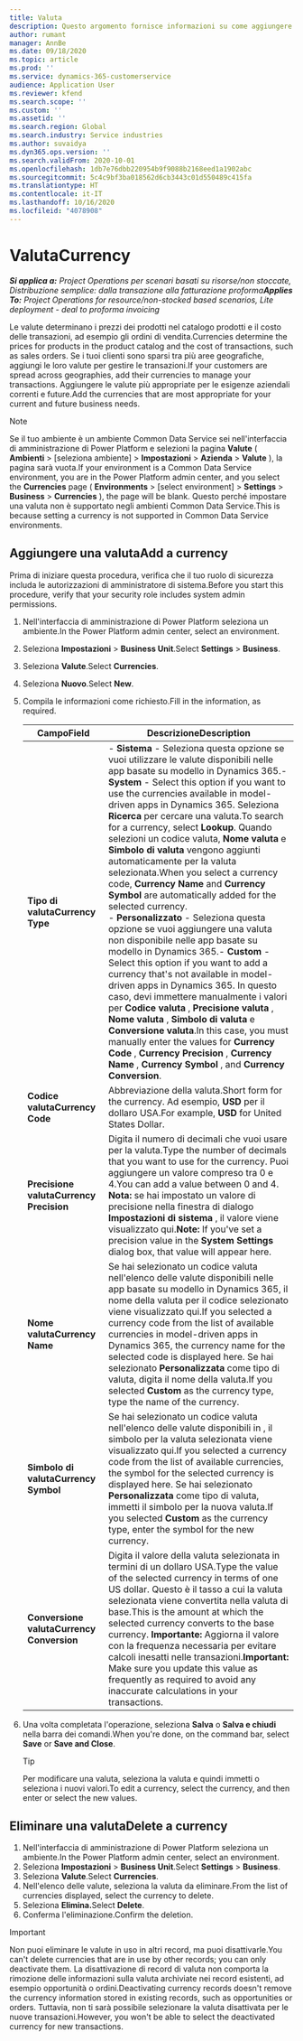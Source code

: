 ```yaml
---
title: Valuta
description: Questo argomento fornisce informazioni su come aggiungere e rimuovere i tipi di valuta in Project Operations.
author: rumant
manager: AnnBe
ms.date: 09/18/2020
ms.topic: article
ms.prod: ''
ms.service: dynamics-365-customerservice
audience: Application User
ms.reviewer: kfend
ms.search.scope: ''
ms.custom: ''
ms.assetid: ''
ms.search.region: Global
ms.search.industry: Service industries
ms.author: suvaidya
ms.dyn365.ops.version: ''
ms.search.validFrom: 2020-10-01
ms.openlocfilehash: 1db7e76dbb220954b9f9088b2168eed1a1902abc
ms.sourcegitcommit: 5c4c9bf3ba018562d6cb3443c01d550489c415fa
ms.translationtype: HT
ms.contentlocale: it-IT
ms.lasthandoff: 10/16/2020
ms.locfileid: "4078908"
---
```

# <a name="currency"></a><span data-ttu-id="b9b81-103">Valuta</span><span class="sxs-lookup"><span data-stu-id="b9b81-103">Currency</span></span>

<span data-ttu-id="b9b81-104">_**Si applica a:** Project Operations per scenari basati su risorse/non stoccate, Distribuzione semplice: dalla transazione alla fatturazione proforma_</span><span class="sxs-lookup"><span data-stu-id="b9b81-104">_**Applies To:** Project Operations for resource/non-stocked based scenarios, Lite deployment - deal to proforma invoicing_</span></span>

<span data-ttu-id="b9b81-105">Le valute determinano i prezzi dei prodotti nel catalogo prodotti e il costo delle transazioni, ad esempio gli ordini di vendita.</span><span class="sxs-lookup"><span data-stu-id="b9b81-105">Currencies determine the prices for products in the product catalog and the cost of transactions, such as sales orders.</span></span> <span data-ttu-id="b9b81-106">Se i tuoi clienti sono sparsi tra più aree geografiche, aggiungi le loro valute per gestire le transazioni.</span><span class="sxs-lookup"><span data-stu-id="b9b81-106">If your customers are spread across geographies, add their currencies to manage your transactions.</span></span> <span data-ttu-id="b9b81-107">Aggiungere le valute più appropriate per le esigenze aziendali correnti e future.</span><span class="sxs-lookup"><span data-stu-id="b9b81-107">Add the currencies that are most appropriate for your current and future business needs.</span></span>  

> [!NOTE]
> <span data-ttu-id="b9b81-108">Se il tuo ambiente è un ambiente Common Data Service sei nell'interfaccia di amministrazione di Power Platform e selezioni la pagina **Valute** ( **Ambienti** > [seleziona ambiente] > **Impostazioni** > **Azienda** > **Valute** ), la pagina sarà vuota.</span><span class="sxs-lookup"><span data-stu-id="b9b81-108">If your environment is a Common Data Service environment, you are in the Power Platform admin center, and you select the **Currencies** page ( **Environments** > [select environment] > **Settings** > **Business** > **Currencies** ), the page will be blank.</span></span> <span data-ttu-id="b9b81-109">Questo perché impostare una valuta non  è supportato negli ambienti Common Data Service.</span><span class="sxs-lookup"><span data-stu-id="b9b81-109">This is because setting a currency is not supported in Common Data Service environments.</span></span>

## <a name="add-a-currency"></a><span data-ttu-id="b9b81-110">Aggiungere una valuta</span><span class="sxs-lookup"><span data-stu-id="b9b81-110">Add a currency</span></span>  
<span data-ttu-id="b9b81-111">Prima di iniziare questa procedura, verifica che il tuo ruolo di sicurezza includa le autorizzazioni di amministratore di sistema.</span><span class="sxs-lookup"><span data-stu-id="b9b81-111">Before you start this procedure, verify that your security role includes system admin permissions.</span></span> 

1. <span data-ttu-id="b9b81-112">Nell'interfaccia di amministrazione di Power Platform seleziona un ambiente.</span><span class="sxs-lookup"><span data-stu-id="b9b81-112">In the Power Platform admin center, select an environment.</span></span> 
2. <span data-ttu-id="b9b81-113">Seleziona **Impostazioni** > **Business Unit**.</span><span class="sxs-lookup"><span data-stu-id="b9b81-113">Select **Settings** > **Business**.</span></span>
3. <span data-ttu-id="b9b81-114">Seleziona **Valute**.</span><span class="sxs-lookup"><span data-stu-id="b9b81-114">Select **Currencies**.</span></span>  
4. <span data-ttu-id="b9b81-115">Seleziona **Nuovo**.</span><span class="sxs-lookup"><span data-stu-id="b9b81-115">Select **New**.</span></span>  
5. <span data-ttu-id="b9b81-116">Compila le informazioni come richiesto.</span><span class="sxs-lookup"><span data-stu-id="b9b81-116">Fill in the information, as required.</span></span>  


   |          <span data-ttu-id="b9b81-117">Campo</span><span class="sxs-lookup"><span data-stu-id="b9b81-117">Field</span></span>          |                                                                                                                                                                                                                                                                                                                                                                            <span data-ttu-id="b9b81-118">Descrizione</span><span class="sxs-lookup"><span data-stu-id="b9b81-118">Description</span></span>                                                                                                                                                                                                                                                                                                                                                                            |
   |-------------------------|-------------------------------------------------------------------------------------------------------------------------------------------------------------------------------------------------------------------------------------------------------------------------------------------------------------------------------------------------------------------------------------------------------------------------------------------------------------------------------------------------------------------------------------------------------------------------------------------------------------------------------------------------------------------------------------------------------------------------------------------------------------------|
   |    <span data-ttu-id="b9b81-119">**Tipo di valuta**</span><span class="sxs-lookup"><span data-stu-id="b9b81-119">**Currency Type**</span></span>    | <span data-ttu-id="b9b81-120">- **Sistema** - Seleziona questa opzione se vuoi utilizzare le valute disponibili nelle app basate su modello in Dynamics 365.</span><span class="sxs-lookup"><span data-stu-id="b9b81-120">- **System** - Select this option if you want to use the currencies available in model-driven apps in Dynamics 365.</span></span> <span data-ttu-id="b9b81-121">Seleziona **Ricerca** per cercare una valuta.</span><span class="sxs-lookup"><span data-stu-id="b9b81-121">To search for a currency,  select **Lookup**.</span></span> <span data-ttu-id="b9b81-122">Quando selezioni un codice valuta, **Nome valuta** e **Simbolo di valuta** vengono aggiunti automaticamente per la valuta selezionata.</span><span class="sxs-lookup"><span data-stu-id="b9b81-122">When you select a currency code, **Currency Name** and **Currency Symbol** are automatically added for the selected currency.</span></span><br /><span data-ttu-id="b9b81-123">- **Personalizzato** - Seleziona questa opzione se vuoi aggiungere una valuta non disponibile nelle app basate su modello in Dynamics 365.</span><span class="sxs-lookup"><span data-stu-id="b9b81-123">- **Custom** - Select this option if you want to add a currency that's not available in model-driven apps in Dynamics 365.</span></span> <span data-ttu-id="b9b81-124">In questo caso, devi immettere manualmente i valori per **Codice valuta** , **Precisione valuta** , **Nome valuta** , **Simbolo di valuta** e **Conversione valuta**.</span><span class="sxs-lookup"><span data-stu-id="b9b81-124">In this case, you must manually enter the values for **Currency Code** , **Currency Precision** , **Currency Name** , **Currency Symbol** , and **Currency Conversion**.</span></span> |
   |    <span data-ttu-id="b9b81-125">**Codice valuta**</span><span class="sxs-lookup"><span data-stu-id="b9b81-125">**Currency Code**</span></span>    |                                                                                                                                                                                                                                                                                                                                            <span data-ttu-id="b9b81-126">Abbreviazione della valuta.</span><span class="sxs-lookup"><span data-stu-id="b9b81-126">Short form for the currency.</span></span> <span data-ttu-id="b9b81-127">Ad esempio, **USD** per il dollaro USA.</span><span class="sxs-lookup"><span data-stu-id="b9b81-127">For example, **USD** for United States Dollar.</span></span>                                                                                                                                                                                                                                                                                                                                            |
   | <span data-ttu-id="b9b81-128">**Precisione valuta**</span><span class="sxs-lookup"><span data-stu-id="b9b81-128">**Currency Precision**</span></span>  |                                                                                                                                                                                  <span data-ttu-id="b9b81-129">Digita il numero di decimali che vuoi usare per la valuta.</span><span class="sxs-lookup"><span data-stu-id="b9b81-129">Type the number of decimals that you want to use for the currency.</span></span>  <span data-ttu-id="b9b81-130">Puoi aggiungere un valore compreso tra 0 e 4.</span><span class="sxs-lookup"><span data-stu-id="b9b81-130">You can add a value between 0 and 4.</span></span> <span data-ttu-id="b9b81-131">**Nota:** se hai impostato un valore di precisione nella finestra di dialogo **Impostazioni di sistema** , il valore viene visualizzato qui.</span><span class="sxs-lookup"><span data-stu-id="b9b81-131">**Note:**  If you've set a precision value in the **System Settings** dialog box, that value will appear here.</span></span>                                                                                                                                                                                  |
   |    <span data-ttu-id="b9b81-132">**Nome valuta**</span><span class="sxs-lookup"><span data-stu-id="b9b81-132">**Currency Name**</span></span>    |                                                                                                                                                                                                                                         <span data-ttu-id="b9b81-133">Se hai selezionato un codice valuta nell'elenco delle valute disponibili nelle app basate su modello in Dynamics 365, il nome della valuta per il codice selezionato viene visualizzato qui.</span><span class="sxs-lookup"><span data-stu-id="b9b81-133">If you selected a currency code from the list of available currencies in model-driven apps in Dynamics 365, the currency name for the selected code is displayed here.</span></span> <span data-ttu-id="b9b81-134">Se hai selezionato **Personalizzata** come tipo di valuta, digita il nome della valuta.</span><span class="sxs-lookup"><span data-stu-id="b9b81-134">If you selected **Custom** as the currency type, type the name of the currency.</span></span>                                                                                                                                                                                                                                          |
   |   <span data-ttu-id="b9b81-135">**Simbolo di valuta**</span><span class="sxs-lookup"><span data-stu-id="b9b81-135">**Currency Symbol**</span></span>   |                                                                                                                                                                                                                                                                      <span data-ttu-id="b9b81-136">Se hai selezionato un codice valuta nell'elenco delle valute disponibili in , il simbolo per la valuta selezionata viene visualizzato qui.</span><span class="sxs-lookup"><span data-stu-id="b9b81-136">If you selected a currency code from the list of available currencies, the symbol for the selected currency is displayed here.</span></span> <span data-ttu-id="b9b81-137">Se hai selezionato **Personalizzata** come tipo di valuta, immetti il simbolo per la nuova valuta.</span><span class="sxs-lookup"><span data-stu-id="b9b81-137">If you selected **Custom** as the currency type, enter the symbol for the new currency.</span></span>                                                                                                                                                                                                                                                                       |
   | <span data-ttu-id="b9b81-138">**Conversione valuta**</span><span class="sxs-lookup"><span data-stu-id="b9b81-138">**Currency Conversion**</span></span> |                                                                                                                                                                                                                                     <span data-ttu-id="b9b81-139">Digita il valore della valuta selezionata in termini di un dollaro USA.</span><span class="sxs-lookup"><span data-stu-id="b9b81-139">Type the value of the selected currency in terms of one US dollar.</span></span> <span data-ttu-id="b9b81-140">Questo è il tasso a cui la valuta selezionata viene convertita nella valuta di base.</span><span class="sxs-lookup"><span data-stu-id="b9b81-140">This is the amount at which the selected currency converts to the base currency.</span></span> <span data-ttu-id="b9b81-141">**Importante:** Aggiorna il valore con la frequenza necessaria per evitare calcoli inesatti nelle transazioni.</span><span class="sxs-lookup"><span data-stu-id="b9b81-141">**Important:**  Make sure you update this value as frequently as required to avoid any inaccurate calculations in your transactions.</span></span>                                                                                                                                                                                                                                      |


6. <span data-ttu-id="b9b81-142">Una volta completata l'operazione, seleziona **Salva** o **Salva e chiudi** nella barra dei comandi.</span><span class="sxs-lookup"><span data-stu-id="b9b81-142">When you're done, on the command bar, select **Save** or **Save and Close**.</span></span>  

   > [!TIP]
   >  <span data-ttu-id="b9b81-143">Per modificare una valuta, seleziona la valuta e quindi immetti o seleziona i nuovi valori.</span><span class="sxs-lookup"><span data-stu-id="b9b81-143">To edit a currency, select the currency, and then enter or select the new values.</span></span>  

## <a name="delete-a-currency"></a><span data-ttu-id="b9b81-144">Eliminare una valuta</span><span class="sxs-lookup"><span data-stu-id="b9b81-144">Delete a currency</span></span>  

1. <span data-ttu-id="b9b81-145">Nell'interfaccia di amministrazione di Power Platform seleziona un ambiente.</span><span class="sxs-lookup"><span data-stu-id="b9b81-145">In the Power Platform admin center, select an environment.</span></span> 
2. <span data-ttu-id="b9b81-146">Seleziona **Impostazioni** > **Business Unit**.</span><span class="sxs-lookup"><span data-stu-id="b9b81-146">Select **Settings** > **Business**.</span></span>
3. <span data-ttu-id="b9b81-147">Seleziona **Valute**.</span><span class="sxs-lookup"><span data-stu-id="b9b81-147">Select **Currencies**.</span></span>  
4. <span data-ttu-id="b9b81-148">Nell'elenco delle valute, seleziona la valuta da eliminare.</span><span class="sxs-lookup"><span data-stu-id="b9b81-148">From the list of currencies displayed, select the currency to delete.</span></span>  
5. <span data-ttu-id="b9b81-149">Seleziona **Elimina.**</span><span class="sxs-lookup"><span data-stu-id="b9b81-149">Select **Delete**.</span></span>  
6. <span data-ttu-id="b9b81-150">Conferma l'eliminazione.</span><span class="sxs-lookup"><span data-stu-id="b9b81-150">Confirm the deletion.</span></span>  

> [!IMPORTANT]
>  <span data-ttu-id="b9b81-151">Non puoi eliminare le valute in uso in altri record, ma puoi disattivarle.</span><span class="sxs-lookup"><span data-stu-id="b9b81-151">You can't delete currencies that are in use by other records; you can only deactivate them.</span></span> <span data-ttu-id="b9b81-152">La disattivazione di record di valuta non comporta la rimozione delle informazioni sulla valuta archiviate nei record esistenti, ad esempio opportunità o ordini.</span><span class="sxs-lookup"><span data-stu-id="b9b81-152">Deactivating currency records doesn't remove the currency information stored in existing records, such as opportunities or orders.</span></span> <span data-ttu-id="b9b81-153">Tuttavia, non ti sarà possibile selezionare la valuta disattivata per le nuove transazioni.</span><span class="sxs-lookup"><span data-stu-id="b9b81-153">However, you won't be able to select the deactivated currency for new transactions.</span></span>  

